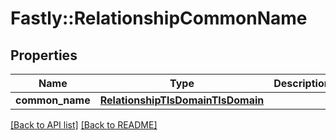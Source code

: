 # Fastly::RelationshipCommonName

## Properties

| Name | Type | Description | Notes |
| ---- | ---- | ----------- | ----- |
| **common_name** | [**RelationshipTlsDomainTlsDomain**](RelationshipTlsDomainTlsDomain.md) |  | [optional] |

[[Back to API list]](../../README.md#endpoints) [[Back to README]](../../README.md)

